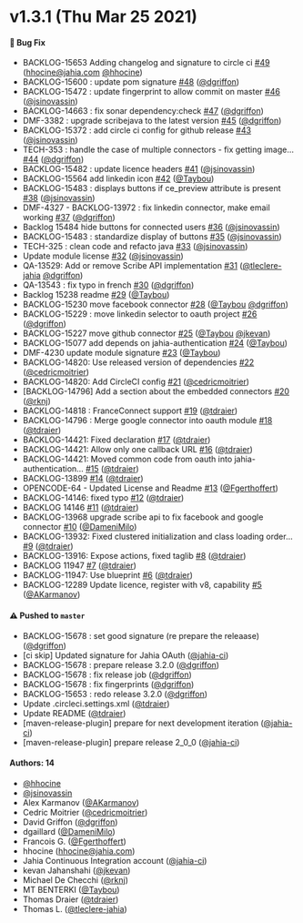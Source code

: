 # v1.3.1 (Thu Mar 25 2021)

#### 🐛 Bug Fix

- BACKLOG-15653 Adding changelog and signature to circle ci [#49](https://github.com/Jahia/jahia-oauth/pull/49) (hhocine@jahia.com [@hhocine](https://github.com/hhocine))
- BACKLOG-15600 : update pom signature [#48](https://github.com/Jahia/jahia-oauth/pull/48) ([@dgriffon](https://github.com/dgriffon))
- BACKLOG-15472 : update fingerprint to allow commit on master [#46](https://github.com/Jahia/jahia-oauth/pull/46) ([@jsinovassin](https://github.com/jsinovassin))
- BACKLOG-14663 : fix sonar dependency:check [#47](https://github.com/Jahia/jahia-oauth/pull/47) ([@dgriffon](https://github.com/dgriffon))
- DMF-3382 : upgrade scribejava to the latest version [#45](https://github.com/Jahia/jahia-oauth/pull/45) ([@dgriffon](https://github.com/dgriffon))
- BACKLOG-15372 : add circle ci config for github release [#43](https://github.com/Jahia/jahia-oauth/pull/43) ([@jsinovassin](https://github.com/jsinovassin))
- TECH-353 : handle the case of multiple connectors - fix getting image… [#44](https://github.com/Jahia/jahia-oauth/pull/44) ([@dgriffon](https://github.com/dgriffon))
- BACKLOG-15482 : update licence headers [#41](https://github.com/Jahia/jahia-oauth/pull/41) ([@jsinovassin](https://github.com/jsinovassin))
- BACKLOG-15564 add linkedin icon [#42](https://github.com/Jahia/jahia-oauth/pull/42) ([@Taybou](https://github.com/Taybou))
- BACKLOG-15483 : displays buttons if ce_preview attribute is present [#38](https://github.com/Jahia/jahia-oauth/pull/38) ([@jsinovassin](https://github.com/jsinovassin))
- DMF-4327 - BACKLOG-13972 : fix linkedin connector, make email working [#37](https://github.com/Jahia/jahia-oauth/pull/37) ([@dgriffon](https://github.com/dgriffon))
- Backlog 15484 hide buttons for connected users [#36](https://github.com/Jahia/jahia-oauth/pull/36) ([@jsinovassin](https://github.com/jsinovassin))
- BACKLOG-15483 : standardize display of buttons [#35](https://github.com/Jahia/jahia-oauth/pull/35) ([@jsinovassin](https://github.com/jsinovassin))
- TECH-325 : clean code and refacto java [#33](https://github.com/Jahia/jahia-oauth/pull/33) ([@jsinovassin](https://github.com/jsinovassin))
- Update module license [#32](https://github.com/Jahia/jahia-oauth/pull/32) ([@jsinovassin](https://github.com/jsinovassin))
- QA-13529: Add or remove Scribe API implementation [#31](https://github.com/Jahia/jahia-oauth/pull/31) ([@tleclere-jahia](https://github.com/tleclere-jahia) [@dgriffon](https://github.com/dgriffon))
- QA-13543 : fix typo in french [#30](https://github.com/Jahia/jahia-oauth/pull/30) ([@dgriffon](https://github.com/dgriffon))
- Backlog 15238 readme [#29](https://github.com/Jahia/jahia-oauth/pull/29) ([@Taybou](https://github.com/Taybou))
- BACKLOG-15230 move facebook connector [#28](https://github.com/Jahia/jahia-oauth/pull/28) ([@Taybou](https://github.com/Taybou) [@dgriffon](https://github.com/dgriffon))
- BACKLOG-15229 : move linkedin selector to oauth project [#26](https://github.com/Jahia/jahia-oauth/pull/26) ([@dgriffon](https://github.com/dgriffon))
- BACKLOG-15227 move github connector [#25](https://github.com/Jahia/jahia-oauth/pull/25) ([@Taybou](https://github.com/Taybou) [@jkevan](https://github.com/jkevan))
- BACKLOG-15077 add depends on jahia-authentication [#24](https://github.com/Jahia/jahia-oauth/pull/24) ([@Taybou](https://github.com/Taybou))
- DMF-4230 update module signature [#23](https://github.com/Jahia/jahia-oauth/pull/23) ([@Taybou](https://github.com/Taybou))
- BACKLOG-14820: Use released version of dependencies [#22](https://github.com/Jahia/jahia-oauth/pull/22) ([@cedricmoitrier](https://github.com/cedricmoitrier))
- BACKLOG-14820: Add CircleCI config [#21](https://github.com/Jahia/jahia-oauth/pull/21) ([@cedricmoitrier](https://github.com/cedricmoitrier))
- [BACKLOG-14796] Add a section about the embedded connectors [#20](https://github.com/Jahia/jahia-oauth/pull/20) ([@rknj](https://github.com/rknj))
- BACKLOG-14818 : FranceConnect support [#19](https://github.com/Jahia/jahia-oauth/pull/19) ([@tdraier](https://github.com/tdraier))
- BACKLOG-14796 : Merge google connector into oauth module [#18](https://github.com/Jahia/jahia-oauth/pull/18) ([@tdraier](https://github.com/tdraier))
- BACKLOG-14421: Fixed declaration [#17](https://github.com/Jahia/jahia-oauth/pull/17) ([@tdraier](https://github.com/tdraier))
- BACKLOG-14421: Allow only one callback URL [#16](https://github.com/Jahia/jahia-oauth/pull/16) ([@tdraier](https://github.com/tdraier))
- BACKLOG-14421: Moved common code from oauth into jahia-authentication… [#15](https://github.com/Jahia/jahia-oauth/pull/15) ([@tdraier](https://github.com/tdraier))
- BACKLOG-13899 [#14](https://github.com/Jahia/jahia-oauth/pull/14) ([@tdraier](https://github.com/tdraier))
- OPENCODE-64 - Updated License and Readme [#13](https://github.com/Jahia/jahia-oauth/pull/13) ([@Fgerthoffert](https://github.com/Fgerthoffert))
- BACKLOG-14146: fixed typo [#12](https://github.com/Jahia/jahia-oauth/pull/12) ([@tdraier](https://github.com/tdraier))
- BACKLOG 14146 [#11](https://github.com/Jahia/jahia-oauth/pull/11) ([@tdraier](https://github.com/tdraier))
- BACKLOG-13968 upgrade scribe api to fix facebook and google connector [#10](https://github.com/Jahia/jahia-oauth/pull/10) ([@DameniMilo](https://github.com/DameniMilo))
- BACKLOG-13932: Fixed clustered initialization and class loading order… [#9](https://github.com/Jahia/jahia-oauth/pull/9) ([@tdraier](https://github.com/tdraier))
- BACKLOG-13916: Expose actions, fixed taglib [#8](https://github.com/Jahia/jahia-oauth/pull/8) ([@tdraier](https://github.com/tdraier))
- BACKLOG 11947 [#7](https://github.com/Jahia/jahia-oauth/pull/7) ([@tdraier](https://github.com/tdraier))
- BACKLOG-11947: Use blueprint [#6](https://github.com/Jahia/jahia-oauth/pull/6) ([@tdraier](https://github.com/tdraier))
- BACKLOG-12289 Update licence, register with v8, capability [#5](https://github.com/Jahia/jahia-oauth/pull/5) ([@AKarmanov](https://github.com/AKarmanov))

#### ⚠️ Pushed to `master`

- BACKLOG-15678 : set good signature (re prepare the releaase) ([@dgriffon](https://github.com/dgriffon))
- [ci skip] Updated signature for Jahia OAuth ([@jahia-ci](https://github.com/jahia-ci))
- BACKLOG-15678 : prepare release 3.2.0 ([@dgriffon](https://github.com/dgriffon))
- BACKLOG-15678 : fix release job ([@dgriffon](https://github.com/dgriffon))
- BACKLOG-15678 : fix fingerprints ([@dgriffon](https://github.com/dgriffon))
- BACKLOG-15653 : redo release 3.2.0 ([@dgriffon](https://github.com/dgriffon))
- Update .circleci.settings.xml ([@tdraier](https://github.com/tdraier))
- Update README ([@tdraier](https://github.com/tdraier))
- [maven-release-plugin] prepare for next development iteration ([@jahia-ci](https://github.com/jahia-ci))
- [maven-release-plugin] prepare release 2_0_0 ([@jahia-ci](https://github.com/jahia-ci))

#### Authors: 14

- [@hhocine](https://github.com/hhocine)
- [@jsinovassin](https://github.com/jsinovassin)
- Alex Karmanov ([@AKarmanov](https://github.com/AKarmanov))
- Cedric Moitrier ([@cedricmoitrier](https://github.com/cedricmoitrier))
- David Griffon ([@dgriffon](https://github.com/dgriffon))
- dgaillard ([@DameniMilo](https://github.com/DameniMilo))
- Francois G. ([@Fgerthoffert](https://github.com/Fgerthoffert))
- hhocine (hhocine@jahia.com)
- Jahia Continuous Integration account ([@jahia-ci](https://github.com/jahia-ci))
- kevan Jahanshahi ([@jkevan](https://github.com/jkevan))
- Michael De Checchi ([@rknj](https://github.com/rknj))
- MT BENTERKI ([@Taybou](https://github.com/Taybou))
- Thomas Draier ([@tdraier](https://github.com/tdraier))
- Thomas L. ([@tleclere-jahia](https://github.com/tleclere-jahia))
